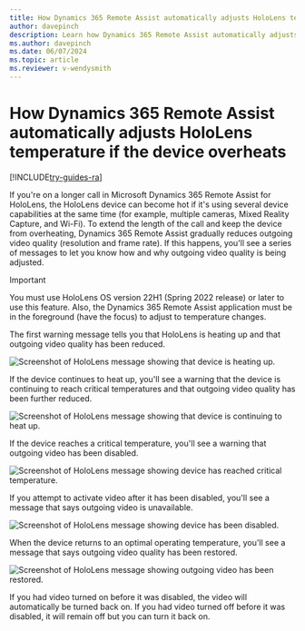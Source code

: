 ```yaml
---
title: How Dynamics 365 Remote Assist automatically adjusts HoloLens temperature if the device overheats
author: davepinch
description: Learn how Dynamics 365 Remote Assist automatically adjusts HoloLens temperature by reducing outgoing video quality if the device overheats
ms.author: davepinch
ms.date: 06/07/2024
ms.topic: article
ms.reviewer: v-wendysmith
---
```


# How Dynamics 365 Remote Assist automatically adjusts HoloLens temperature if the device overheats

[!INCLUDE[try-guides-ra](../includes/try-guides-ra.md)]

If you're on a longer call in Microsoft Dynamics 365 Remote Assist for HoloLens, the HoloLens device can become hot if it's using 
several device capabilities at the same time (for example, multiple cameras, Mixed Reality Capture, and Wi-Fi). To extend the length of the call and keep the device 
from overheating, Dynamics 365 Remote Assist gradually reduces outgoing video quality (resolution and frame rate). If this happens, you'll see a series of messages to let you know how and why outgoing video quality is being adjusted. 

> [!IMPORTANT]
> You must use HoloLens OS version 22H1 (Spring 2022 release) or later to use this feature. Also, the Dynamics 365 Remote Assist application must be in the foreground (have the focus) to adjust to temperature changes.  

The first warning message tells you that HoloLens is heating up and that outgoing video quality has been reduced.

![Screenshot of HoloLens message showing that device is heating up.](media/hololens-thermal-warning-1.jpg "Screenshot of HoloLens message showing device is heating up")

If the device continues to heat up, you'll see a warning that the device is continuing to reach critical temperatures and that outgoing video quality has been further reduced.

![Screenshot of HoloLens message showing that device is continuing to heat up.](media/hololens-thermal-warning-2.jpg "Screenshot of HoloLens message showing device is continuing to heat up")

If the device reaches a critical temperature, you'll see a warning that outgoing video has been disabled. 

![Screenshot of HoloLens message showing device has reached critical temperature.](media/hololens-thermal-warning-3.jpg "Screenshot of HoloLens message showing device has reached critical temperature")

If you attempt to activate video after it has been disabled, you'll see a message that says outgoing video is unavailable. 

![Screenshot of HoloLens message showing device has been disabled.](media/hololens-thermal-warning-4.jpg "Screenshot of HoloLens message showing device has been disabled")

When the device returns to an optimal operating temperature, you'll see a message that says outgoing video quality has been restored.

![Screenshot of HoloLens message showing outgoing video has been restored.](media/hololens-thermal-restore.jpg "Screenshot of HoloLens message showing outgoing video has been restored")

If you had video turned on before it was disabled, the video will automatically be turned back on. If you had video turned off before it was disabled, it will remain off but you can turn it back on. 

